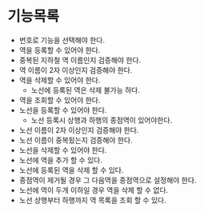 # 기능목록
- 번호로 기능을 선택해야 한다.
- 역을 등록할 수 있어야 한다.
- 중복된 지하철 역 이름인지 검증해야 한다.
- 역 이름이 2자 이상인지 검증해야 한다.
- 역을 삭제할 수 있어야 한다.
  - 노선에 등록된 역은 삭제 불가능 하다.
- 역을 조회할 수 있어야 한다.
- 노선을 등록할 수 있어야 한다.
  - 노선 등록시 상행과 하행의 종점역이 있어야한다.
- 노선 이름이 2자 이상인지 검증해야 한다.
- 노선 이름이 중복됬는지 검증해야 한다.
- 노선을 삭제할 수 있어야 한다.
- 노선에 역을 추가 할 수 있다.
- 노선에 등록된 역을 삭제 할 수 있다.
- 종점역이 제거될 경우 그 다음역을 종점역으로 설정해야 한다.
- 노선에 역이 두개 이하일 경우 역을 삭제 할 수 없다.
- 노선 상행부터 하행까지 역 목록을 조회 할 수 있다.
